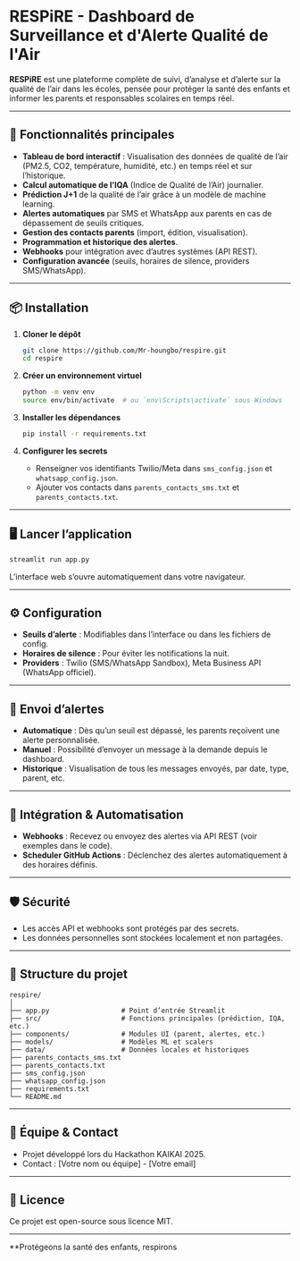 # RESPiRE - Dashboard de Surveillance et d'Alerte Qualité de l'Air

**RESPiRE** est une plateforme complète de suivi, d’analyse et d’alerte sur la qualité de l’air dans les écoles, pensée pour protéger la santé des enfants et informer les parents et responsables scolaires en temps réel.

---

## 🚀 Fonctionnalités principales

- **Tableau de bord interactif** : Visualisation des données de qualité de l’air (PM2.5, CO2, température, humidité, etc.) en temps réel et sur l’historique.
- **Calcul automatique de l’IQA** (Indice de Qualité de l’Air) journalier.
- **Prédiction J+1** de la qualité de l’air grâce à un modèle de machine learning.
- **Alertes automatiques** par SMS et WhatsApp aux parents en cas de dépassement de seuils critiques.
- **Gestion des contacts parents** (import, édition, visualisation).
- **Programmation et historique des alertes**.
- **Webhooks** pour intégration avec d’autres systèmes (API REST).
- **Configuration avancée** (seuils, horaires de silence, providers SMS/WhatsApp).

---

## 📦 Installation

1. **Cloner le dépôt**
   ```bash
   git clone https://github.com/Mr-houngbo/respire.git
   cd respire
   ```

2. **Créer un environnement virtuel**
   ```bash
   python -m venv env
   source env/bin/activate  # ou `env\Scripts\activate` sous Windows
   ```

3. **Installer les dépendances**
   ```bash
   pip install -r requirements.txt
   ```

4. **Configurer les secrets**
   - Renseigner vos identifiants Twilio/Meta dans `sms_config.json` et `whatsapp_config.json`.
   - Ajouter vos contacts dans `parents_contacts_sms.txt` et `parents_contacts.txt`.

---

## 🖥️ Lancer l’application

```bash
streamlit run app.py
```

L’interface web s’ouvre automatiquement dans votre navigateur.

---

## ⚙️ Configuration

- **Seuils d’alerte** : Modifiables dans l’interface ou dans les fichiers de config.
- **Horaires de silence** : Pour éviter les notifications la nuit.
- **Providers** : Twilio (SMS/WhatsApp Sandbox), Meta Business API (WhatsApp officiel).

---

## 📲 Envoi d’alertes

- **Automatique** : Dès qu’un seuil est dépassé, les parents reçoivent une alerte personnalisée.
- **Manuel** : Possibilité d’envoyer un message à la demande depuis le dashboard.
- **Historique** : Visualisation de tous les messages envoyés, par date, type, parent, etc.

---

## 🔗 Intégration & Automatisation

- **Webhooks** : Recevez ou envoyez des alertes via API REST (voir exemples dans le code).
- **Scheduler GitHub Actions** : Déclenchez des alertes automatiquement à des horaires définis.

---

## 🛡️ Sécurité

- Les accès API et webhooks sont protégés par des secrets.
- Les données personnelles sont stockées localement et non partagées.

---

## 📁 Structure du projet

```
respire/
│
├── app.py                  # Point d’entrée Streamlit
├── src/                    # Fonctions principales (prédiction, IQA, etc.)
├── components/             # Modules UI (parent, alertes, etc.)
├── models/                 # Modèles ML et scalers
├── data/                   # Données locales et historiques
├── parents_contacts_sms.txt
├── parents_contacts.txt
├── sms_config.json
├── whatsapp_config.json
├── requirements.txt
└── README.md
```

---

## 👥 Équipe & Contact

- Projet développé lors du Hackathon KAIKAI 2025.
- Contact : [Votre nom ou équipe] - [Votre email]

---

## 📝 Licence

Ce projet est open-source sous licence MIT.

---

**Protégeons la santé des enfants, respirons